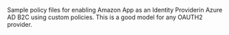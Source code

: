 Sample policy files for enabling Amazon App as an Identity Providerin Azure AD B2C using custom policies.  This is a good model for any OAUTH2 provider.
